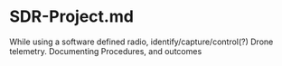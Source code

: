 # SDR-Project.md

While using a software defined radio, identify/capture/control(?) Drone telemetry. Documenting Procedures, and outcomes
